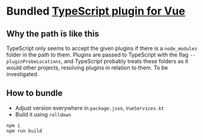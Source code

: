 # Bundled [TypeScript plugin for Vue](https://www.npmjs.com/package/@vue/typescript-plugin)

## Why the path is like this

TypeScript only seems to accept the given plugins if there is a `node_modules` folder in the path to them.
Plugins are passed to TypeScript with the flag `--pluginProbeLocations`, and TypeScript probably treats these folders as it would other
projects, resolving plugins in relation to them.
To be investigated.

## How to bundle

- Adjust version everywhere in `package.json`, `VueServices.kt`
- Build it using `rolldown`

```shell
npm i
npm run build
```